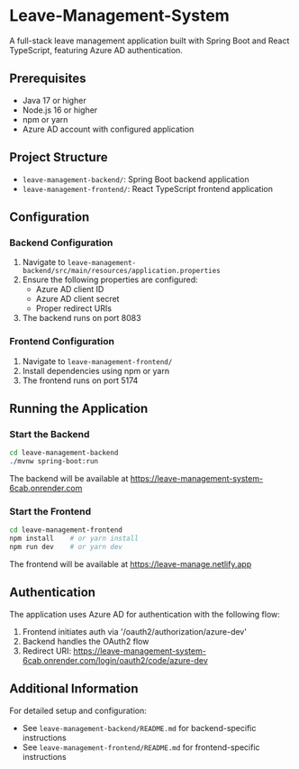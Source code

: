 # Leave-Management-System

A full-stack leave management application built with Spring Boot and React TypeScript, featuring Azure AD authentication.

## Prerequisites

- Java 17 or higher
- Node.js 16 or higher
- npm or yarn
- Azure AD account with configured application

## Project Structure

- `leave-management-backend/`: Spring Boot backend application
- `leave-management-frontend/`: React TypeScript frontend application

## Configuration

### Backend Configuration

1. Navigate to `leave-management-backend/src/main/resources/application.properties`
2. Ensure the following properties are configured:
   - Azure AD client ID
   - Azure AD client secret
   - Proper redirect URIs
3. The backend runs on port 8083

### Frontend Configuration

1. Navigate to `leave-management-frontend/`
2. Install dependencies using npm or yarn
3. The frontend runs on port 5174

## Running the Application

### Start the Backend

```bash
cd leave-management-backend
./mvnw spring-boot:run
```

The backend will be available at https://leave-management-system-6cab.onrender.com

### Start the Frontend

```bash
cd leave-management-frontend
npm install    # or yarn install
npm run dev    # or yarn dev
```

The frontend will be available at https://leave-manage.netlify.app

## Authentication

The application uses Azure AD for authentication with the following flow:
1. Frontend initiates auth via '/oauth2/authorization/azure-dev'
2. Backend handles the OAuth2 flow
3. Redirect URI: https://leave-management-system-6cab.onrender.com/login/oauth2/code/azure-dev

## Additional Information

For detailed setup and configuration:
- See `leave-management-backend/README.md` for backend-specific instructions
- See `leave-management-frontend/README.md` for frontend-specific instructions